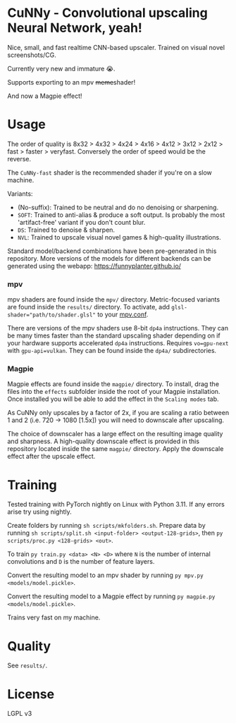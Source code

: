 # CuNNy - Convolutional upscaling Neural Network, yeah!

Nice, small, and fast realtime CNN-based upscaler. Trained on visual novel
screenshots/CG.

Currently very new and immature 😭.

Supports exporting to an mpv ~~meme~~shader!

And now a Magpie effect!

# Usage

The order of quality is 8x32 > 4x32 > 4x24 > 4x16 > 4x12 > 3x12 > 2x12 > fast >
faster > veryfast. Conversely the order of speed would be the reverse.

The `CuNNy-fast` shader is the recommended shader if you're on a slow machine.

Variants:
- (No-suffix): Trained to be neutral and do no denoising or sharpening.
- `SOFT`: Trained to anti-alias & produce a soft output. Is probably the most
  'artifact-free' variant if you don't count blur.
- `DS`: Trained to denoise & sharpen.
- `NVL`: Trained to upscale visual novel games & high-quality illustrations.

Standard model/backend combinations have been pre-generated in this repository.
More versions of the models for different backends can be generated using the
webapp: https://funnyplanter.github.io/

### mpv

mpv shaders are found inside the `mpv/` directory.
Metric-focused variants are found inside the `results/` directory.
To activate, add `glsl-shader="path/to/shader.glsl"` to your
[mpv.conf](https://mpv.io/manual/stable/#configuration-files).

There are versions of the mpv shaders use 8-bit `dp4a` instructions. They can be
many times faster than the standard upscaling shader depending on if your
hardware supports accelerated `dp4a` instructions. Requires `vo=gpu-next` with
`gpu-api=vulkan`. They can be found inside the `dp4a/` subdirectories.

### Magpie

Magpie effects are found inside the `magpie/` directory.
To install, drag the files into the `effects` subfolder inside the root of your
Magpie installation. Once installed you will be able to add the effect in the
`Scaling modes` tab.

As CuNNy only upscales by a factor of 2x, if you are scaling a ratio between 1
and 2 (i.e. 720 -> 1080 \[1.5x\]) you will need to downscale after upscaling.

The choice of downscaler has a large effect on the resulting image quality and
sharpness. A high-quality downscale effect is provided in this repository
located inside the same `magpie/` directory. Apply the downscale effect after
the upscale effect.

# Training

Tested training with PyTorch nightly on Linux with Python 3.11. If any errors
arise try using nightly.

Create folders by running `sh scripts/mkfolders.sh`.
Prepare data by running `sh scripts/split.sh
<input-folder> <output-128-grids>`, then `py scripts/proc.py <128-grids> <out>`.

To train `py train.py <data> <N> <D>` where `N` is the number of internal
convolutions and `D` is the number of feature layers.

Convert the resulting model to an mpv shader by running
`py mpv.py <models/model.pickle>`.

Convert the resulting model to a Magpie effect by running
`py magpie.py <models/model.pickle>`.

Trains very fast on my machine.

# Quality

See `results/`.

# License

LGPL v3
